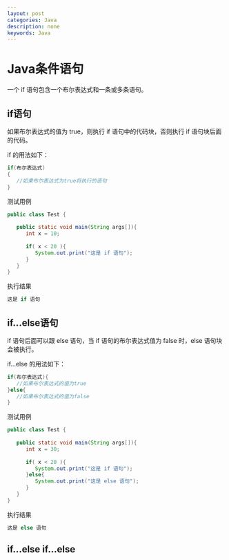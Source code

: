 ```yaml
---
layout: post
categories: Java
description: none
keywords: Java
---
```

# Java条件语句
一个 if 语句包含一个布尔表达式和一条或多条语句。

## if语句
如果布尔表达式的值为 true，则执行 if 语句中的代码块，否则执行 if 语句块后面的代码。

if 的用法如下：
```java
if(布尔表达式)
{
   //如果布尔表达式为true将执行的语句
}
```


测试用例
```java
public class Test {
 
   public static void main(String args[]){
      int x = 10;
 
      if( x < 20 ){
         System.out.print("这是 if 语句");
      }
   }
}
```
执行结果
```java
这是 if 语句
```

## if...else语句
if 语句后面可以跟 else 语句，当 if 语句的布尔表达式值为 false 时，else 语句块会被执行。

if…else 的用法如下：
```java
if(布尔表达式){
   //如果布尔表达式的值为true
}else{
   //如果布尔表达式的值为false
}
```

测试用例

```java
public class Test {
 
   public static void main(String args[]){
      int x = 30;
 
      if( x < 20 ){
         System.out.print("这是 if 语句");
      }else{
         System.out.print("这是 else 语句");
      }
   }
}
```
执行结果
```java
这是 else 语句
```

## if...else if...else









